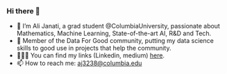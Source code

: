 ### Hi there 👋

- 🔭 I’m Ali Janati, a grad student @ColumbiaUniversity, passionate about Mathematics, Machine Learning, State-of-the-art AI, R&D and Tech.
- 🌱 Member of the Data For Good community, putting my data science skills to good use in projects that help the community.
- 👨🏻‍💻 You can find my links (Linkedin, medium) [here](https://linktr.ee/ali.janati_idrissi).
- 📫 How to reach me: aj3238@columbia.edu
